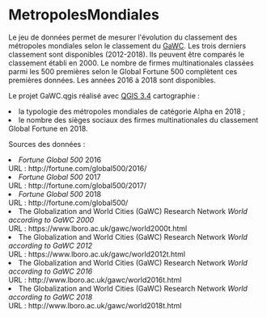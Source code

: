# MetropolesMondiales

Le jeu de données permet de mesurer l'évolution du classement des métropoles mondiales selon le classement du <a href="https://www.lboro.ac.uk/gawc/group.html">GaWC</a>. Les trois derniers classement sont disponibles (2012-2018). Ils peuvent être comparés le classement établi en 2000. Le nombre de firmes multinationales classées parmi les 500 premières selon le Global Fortune 500 complètent ces premières données. Les années 2016 à 2018 sont disponibles.

Le projet GaWC.qgis réalisé avec <a href="https://www.qgis.org/en/site/">QGIS 3.4</a> cartographie :
<li>la typologie des métropoles mondiales de catégorie Alpha en 2018 ;
<li>le nombre des sièges sociaux des firmes multinationales du classement Global Fortune en 2018. 

Sources des données :

<li><i>Fortune Global 500</i> 2016<br>
URL : http://fortune.com/global500/2016/<br>
<li><i>Fortune Global 500</i> 2017<br>
URL : http://fortune.com/global500/2017/<br>
<li><i>Fortune Global 500</i> 2018<br>
URL : http://fortune.com/global500/<br>
<li>The Globalization and World Cities (GaWC) Research Network <i>World according to GaWC 2000</i><br>
URL : https://www.lboro.ac.uk/gawc/world2000t.html<br>
<li>The Globalization and World Cities (GaWC) Research Network <i>World according to GaWC 2012</i><br>
URL : https://www.lboro.ac.uk/gawc/world2012t.html<br>
<li>The Globalization and World Cities (GaWC) Research Network <i>World according to GaWC 2016</i><br>
URL : http://www.lboro.ac.uk/gawc/world2016t.html<br>
<li>The Globalization and World Cities (GaWC) Research Network <i>World according to GaWC 2018</i><br>
URL : http://www.lboro.ac.uk/gawc/world2018t.html<br>

